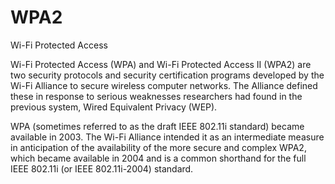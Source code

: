 # WPA2


Wi-Fi Protected Access

Wi-Fi Protected Access (WPA) and Wi-Fi Protected Access II (WPA2) are
two security protocols and security certification programs developed by
the Wi-Fi Alliance to secure wireless computer networks. The Alliance
defined these in response to serious weaknesses researchers had found in
the previous system, Wired Equivalent Privacy (WEP).

WPA (sometimes referred to as the draft IEEE 802.11i standard) became
available in 2003. The Wi-Fi Alliance intended it as an intermediate
measure in anticipation of the availability of the more secure and
complex WPA2, which became available in 2004 and is a common shorthand
for the full IEEE 802.11i (or IEEE 802.11i-2004) standard.

